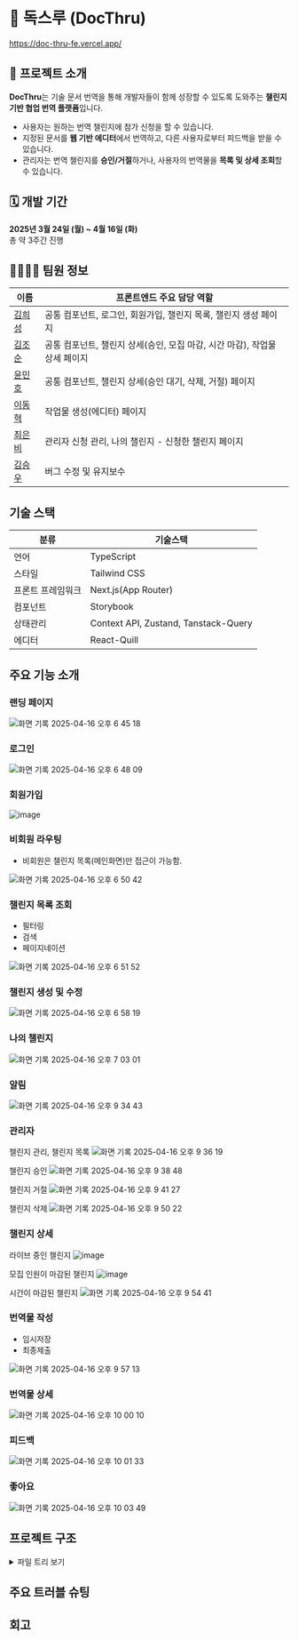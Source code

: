 # 📝 독스루 (DocThru)
https://doc-thru-fe.vercel.app/

## 📌 프로젝트 소개

**DocThru**는 기술 문서 번역을 통해 개발자들이 함께 성장할 수 있도록 도와주는 **챌린지 기반 협업 번역 플랫폼**입니다.

- 사용자는 원하는 번역 챌린지에 참가 신청을 할 수 있습니다.
- 지정된 문서를 **웹 기반 에디터**에서 번역하고, 다른 사용자로부터 피드백을 받을 수 있습니다.
- 관리자는 번역 챌린지를 **승인/거절**하거나, 사용자의 번역물을 **목록 및 상세 조회**할 수 있습니다.

## 🗓️ 개발 기간

**2025년 3월 24일 (월) ~ 4월 16일 (화)**  
총 약 3주간 진행

## 👨‍👩‍👧‍👦 팀원 정보

| 이름 | 프론트엔드 주요 담당 역할 |
|------|----------------------|
| [김희성](https://github.com/HEES56) | 공통 컴포넌트, 로그인, 회원가입, 챌린지 목록, 챌린지 생성 페이지 |
| [김조순](https://github.com/josunkim) | 공통 컴포넌트, 챌린지 상세(승인, 모집 마감, 시간 마감), 작업물 상세 페이지 |
| [윤민호](https://github.com/Bear4243) | 공통 컴포넌트, 챌린지 상세(승인 대기, 삭제, 거절) 페이지 |
| [이동혁](https://github.com/hyuk-dev) | 작업물 생성(에디터) 페이지 |
| [최은비](https://github.com/silverraining) | 관리자 신청 관리, 나의 챌린지 - 신청한 챌린지 페이지 |
| [김승우](https://github.com/stevenkim18) | 버그 수정 및 유지보수 |

## 기술 스택
| 분류 | 기술스택 |
| --- | --- |
| 언어 | TypeScript |
| 스타일 | Tailwind CSS |
| 프론트 프레임워크 | Next.js(App Router) |
| 컴포넌트 | Storybook |
| 상태관리 | Context API, Zustand, Tanstack-Query |
| 에디터 | React-Quill |

## 주요 기능 소개
### 랜딩 페이지
![화면 기록 2025-04-16 오후 6 45 18](https://github.com/user-attachments/assets/a9804cb8-2726-44a6-8c86-c8113fae3074)

### 로그인
![화면 기록 2025-04-16 오후 6 48 09](https://github.com/user-attachments/assets/77985abd-f176-47b2-ad1d-20429ab49c04)

### 회원가입
![image](https://github.com/user-attachments/assets/dcf85430-bf9b-4a36-8eb5-777566d6412d)

### 비회원 라우팅
- 비회원은 챌린지 목록(메인화면)만 접근이 가능함.
  
![화면 기록 2025-04-16 오후 6 50 42](https://github.com/user-attachments/assets/3587156a-f94f-4e7b-a9fd-8f2a263c425e)

### 챌린지 목록 조회
- 필터링
- 검색
- 페이지네이션

![화면 기록 2025-04-16 오후 6 51 52](https://github.com/user-attachments/assets/6ed9e1b6-9957-41b1-a41c-275d90933b68)

### 챌린지 생성 및 수정

![화면 기록 2025-04-16 오후 6 58 19](https://github.com/user-attachments/assets/aac0b836-405e-4836-b15c-7bca6a24da01)

### 나의 챌린지
![화면 기록 2025-04-16 오후 7 03 01](https://github.com/user-attachments/assets/d40f5732-e868-4818-96ca-df8f2fdf195f)

### 알림

![화면 기록 2025-04-16 오후 9 34 43](https://github.com/user-attachments/assets/af2dab2f-72d5-4635-9e43-1cdbc982607e)

### 관리자
챌린지 관리, 챌린지 목록
![화면 기록 2025-04-16 오후 9 36 19](https://github.com/user-attachments/assets/c60e4ea4-2670-413c-9ee7-b05f0994e438)

챌린지 승인
![화면 기록 2025-04-16 오후 9 38 48](https://github.com/user-attachments/assets/57f18788-9955-4557-99db-941db00335b3)

챌린지 거절
![화면 기록 2025-04-16 오후 9 41 27](https://github.com/user-attachments/assets/7d500212-4b5a-4983-b986-67a2fcdea9bd)

챌린지 삭제
![화면 기록 2025-04-16 오후 9 50 22](https://github.com/user-attachments/assets/a0d32638-69c1-48c6-82b7-7abdd3fbade2)

### 챌린지 상세
라이브 중인 챌린지
![image](https://github.com/user-attachments/assets/c249eb82-4352-4e00-98aa-a448165369ae)

모집 인원이 마감된 챌린지
![image](https://github.com/user-attachments/assets/50980303-b35d-4ab6-8539-f7ff915d35ce)

시간이 마감된 챌린지
![화면 기록 2025-04-16 오후 9 54 41](https://github.com/user-attachments/assets/bc67ce61-a198-4aa0-a14c-59a03565ffb6)

### 번역물 작성
- 임시저장
- 최종제출

![화면 기록 2025-04-16 오후 9 57 13](https://github.com/user-attachments/assets/956f0c09-1a8f-4970-8a3d-ae36e6817b62)

### 번역물 상세
![화면 기록 2025-04-16 오후 10 00 10](https://github.com/user-attachments/assets/6c61c67e-0247-4f7d-a98f-210334ed76e1)

### 피드백
![화면 기록 2025-04-16 오후 10 01 33](https://github.com/user-attachments/assets/344d3162-a07b-4ed1-a3b6-6740ff628417)

### 좋아요
![화면 기록 2025-04-16 오후 10 03 49](https://github.com/user-attachments/assets/bf2cce6b-076f-4605-9c58-c04b2544ff9c)

## 프로젝트 구조

<details>
<summary>파일 트리 보기</summary>

```
📦src
 ┣ 📂api
 ┃ ┣ 📂Translation
 ┃ ┃ ┣ 📜api.ts
 ┃ ┃ ┗ 📜hook.ts
 ┃ ┣ 📂admin
 ┃ ┃ ┗ 📜admin.ts
 ┃ ┣ 📂auth
 ┃ ┃ ┣ 📜AuthApi.ts
 ┃ ┃ ┣ 📜AuthHook.ts
 ┃ ┃ ┗ 📜AuthStore.ts
 ┃ ┣ 📂challenge
 ┃ ┃ ┣ 📜ChallengeApi.ts
 ┃ ┃ ┗ 📜ChallengeHooks.ts
 ┃ ┣ 📂feedback
 ┃ ┃ ┣ 📜api.ts
 ┃ ┃ ┗ 📜hook.ts
 ┃ ┣ 📂like
 ┃ ┃ ┣ 📜api.ts
 ┃ ┃ ┗ 📜hook.ts
 ┃ ┣ 📂notification
 ┃ ┃ ┗ 📜notification.api.ts
 ┃ ┗ 📜url.ts
 ┣ 📂app
 ┃ ┣ 📂_components
 ┃ ┃ ┗ 📜ClientLayout.tsx
 ┃ ┣ 📂admin
 ┃ ┃ ┣ 📂challenges
 ┃ ┃ ┃ ┣ 📂[id]
 ┃ ┃ ┃ ┃ ┣ 📂components
 ┃ ┃ ┃ ┃ ┃ ┣ 📜cardDetail.tsx
 ┃ ┃ ┃ ┃ ┃ ┣ 📜index.tsx
 ┃ ┃ ┃ ┃ ┃ ┣ 📜nav.tsx
 ┃ ┃ ┃ ┃ ┃ ┣ 📜status.tsx
 ┃ ┃ ┃ ┃ ┃ ┗ 📜statusBottom.tsx
 ┃ ┃ ┃ ┃ ┗ 📜page.tsx
 ┃ ┃ ┃ ┣ 📂components
 ┃ ┃ ┃ ┃ ┗ 📜ChallengeTable.tsx
 ┃ ┃ ┃ ┗ 📜page.tsx
 ┃ ┃ ┗ 📜layout.tsx
 ┃ ┣ 📂auth
 ┃ ┃ ┣ 📂login
 ┃ ┃ ┃ ┗ 📜page.tsx
 ┃ ┃ ┣ 📂signup
 ┃ ┃ ┃ ┗ 📜page.tsx
 ┃ ┃ ┗ 📜layout.tsx
 ┃ ┣ 📂main
 ┃ ┃ ┣ 📂challenge
 ┃ ┃ ┃ ┣ 📂[id]
 ┃ ┃ ┃ ┃ ┣ 📂components
 ┃ ┃ ┃ ┃ ┃ ┣ 📜ListItems.tsx
 ┃ ┃ ┃ ┃ ┃ ┣ 📜MostRecommend.tsx
 ┃ ┃ ┃ ┃ ┃ ┣ 📜Participation.tsx
 ┃ ┃ ┃ ┃ ┃ ┗ 📜Title.tsx
 ┃ ┃ ┃ ┃ ┣ 📂edit
 ┃ ┃ ┃ ┃ ┃ ┗ 📜page.tsx
 ┃ ┃ ┃ ┃ ┗ 📜page.tsx
 ┃ ┃ ┃ ┣ 📂_components
 ┃ ┃ ┃ ┃ ┣ 📜ChallengeHead.tsx
 ┃ ┃ ┃ ┃ ┣ 📜ChallengeMain.tsx
 ┃ ┃ ┃ ┃ ┗ 📜Pagination.tsx
 ┃ ┃ ┃ ┣ 📂new
 ┃ ┃ ┃ ┃ ┗ 📜page.tsx
 ┃ ┃ ┃ ┣ 📜layout.tsx
 ┃ ┃ ┃ ┗ 📜page.tsx
 ┃ ┃ ┣ 📂my-challenge
 ┃ ┃ ┃ ┣ 📂[id]
 ┃ ┃ ┃ ┃ ┣ 📂components
 ┃ ┃ ┃ ┃ ┃ ┣ 📜cardDetail.tsx
 ┃ ┃ ┃ ┃ ┃ ┣ 📜index.tsx
 ┃ ┃ ┃ ┃ ┃ ┗ 📜status.tsx
 ┃ ┃ ┃ ┃ ┗ 📜page.tsx
 ┃ ┃ ┃ ┣ 📂components
 ┃ ┃ ┃ ┃ ┣ 📜ChallengeTable.tsx
 ┃ ┃ ┃ ┃ ┣ 📜MyChallengeHead.tsx
 ┃ ┃ ┃ ┃ ┣ 📜MyChallengeMain.tsx
 ┃ ┃ ┃ ┃ ┗ 📜Pagination.tsx
 ┃ ┃ ┃ ┣ 📜layout.tsx
 ┃ ┃ ┃ ┗ 📜page.tsx
 ┃ ┃ ┣ 📂privacy-policy
 ┃ ┃ ┃ ┗ 📜page.tsx
 ┃ ┃ ┣ 📂translation
 ┃ ┃ ┃ ┗ 📂[id]
 ┃ ┃ ┃ ┃ ┣ 📂_components
 ┃ ┃ ┃ ┃ ┃ ┣ 📜Author.tsx
 ┃ ┃ ┃ ┃ ┃ ┣ 📜Content.tsx
 ┃ ┃ ┃ ┃ ┃ ┣ 📜FeedBack.tsx
 ┃ ┃ ┃ ┃ ┃ ┣ 📜Title.tsx
 ┃ ┃ ┃ ┃ ┃ ┗ 📜modal.tsx
 ┃ ┃ ┃ ┃ ┗ 📜page.tsx
 ┃ ┃ ┗ 📂translation-work
 ┃ ┃ ┃ ┣ 📂[id]
 ┃ ┃ ┃ ┃ ┗ 📜page.tsx
 ┃ ┃ ┃ ┣ 📂_components
 ┃ ┃ ┃ ┃ ┣ 📜Editor.tsx
 ┃ ┃ ┃ ┃ ┣ 📜PatchCard.tsx
 ┃ ┃ ┃ ┃ ┣ 📜PatchMain.tsx
 ┃ ┃ ┃ ┃ ┣ 📜PostCard.tsx
 ┃ ┃ ┃ ┃ ┗ 📜PostMain.tsx
 ┃ ┃ ┃ ┗ 📜page.tsx
 ┃ ┣ 📂notification
 ┃ ┃ ┣ 📂components
 ┃ ┃ ┃ ┣ 📜NotificationBell.tsx
 ┃ ┃ ┃ ┗ 📜ProfileCard.tsx
 ┃ ┃ ┗ 📜page.tsx
 ┃ ┣ 📜layout.tsx
 ┃ ┣ 📜loading.tsx
 ┃ ┗ 📜page.tsx
 ┣ 📂core
 ┃ ┗ 📂provider
 ┃ ┃ ┣ 📜AuthProvider.tsx
 ┃ ┃ ┣ 📜ReactQueryProvider.tsx
 ┃ ┃ ┗ 📜ToastProvider.tsx
 ┣ 📂lib
 ┃ ┣ 📂api
 ┃ ┃ ┗ 📜admin.ts
 ┃ ┗ 📜utill.ts
 ┣ 📂shared
 ┃ ┣ 📂Img
 ┃ ┃ ┣ 📂arrow-icon
 ┃ ┃ ┃ ┣ 📂circle
 ┃ ┃ ┃ ┃ ┣ 📜down.svg
 ┃ ┃ ┃ ┃ ┗ 📜up.svg
 ┃ ┃ ┃ ┣ 📂next-arrow
 ┃ ┃ ┃ ┃ ┣ 📜big-arrow.svg
 ┃ ┃ ┃ ┃ ┗ 📜small-arrow.svg
 ┃ ┃ ┃ ┣ 📂no-stick
 ┃ ┃ ┃ ┃ ┣ 📜black.svg
 ┃ ┃ ┃ ┃ ┣ 📜gray.svg
 ┃ ┃ ┃ ┃ ┣ 📜icon_arrow_left.svg
 ┃ ┃ ┃ ┃ ┗ 📜icon_arrow_right.svg
 ┃ ┃ ┃ ┣ 📂normal
 ┃ ┃ ┃ ┃ ┣ 📜down.svg
 ┃ ┃ ┃ ┃ ┣ 📜link_click.svg
 ┃ ┃ ┃ ┃ ┗ 📜right.svg
 ┃ ┃ ┃ ┗ 📂toggle
 ┃ ┃ ┃ ┃ ┣ 📜down.svg
 ┃ ┃ ┃ ┃ ┗ 📜up.svg
 ┃ ┃ ┣ 📂bell-icon
 ┃ ┃ ┃ ┣ 📜bass.svg
 ┃ ┃ ┃ ┗ 📜noti.svg
 ┃ ┃ ┣ 📂check-icon
 ┃ ┃ ┃ ┣ 📜check.svg
 ┃ ┃ ┃ ┣ 📜roundCheck.svg
 ┃ ┃ ┃ ┗ 📜uncheck.svg
 ┃ ┃ ┣ 📂close-icon
 ┃ ┃ ┃ ┗ 📜close.svg
 ┃ ┃ ┣ 📂deadLine-icon
 ┃ ┃ ┃ ┣ 📜big.svg
 ┃ ┃ ┃ ┣ 📜small-white.svg
 ┃ ┃ ┃ ┗ 📜small.svg
 ┃ ┃ ┣ 📂editor-icon
 ┃ ┃ ┃ ┣ 📜alignment_center.svg
 ┃ ┃ ┃ ┣ 📜alignment_left.svg
 ┃ ┃ ┃ ┣ 📜alignment_right.svg
 ┃ ┃ ┃ ┣ 📜bold.svg
 ┃ ┃ ┃ ┣ 📜bullet.svg
 ┃ ┃ ┃ ┣ 📜coloring.svg
 ┃ ┃ ┃ ┣ 📜italic.svg
 ┃ ┃ ┃ ┣ 📜numbering.svg
 ┃ ┃ ┃ ┗ 📜underline.svg
 ┃ ┃ ┣ 📂feedback-icon
 ┃ ┃ ┃ ┣ 📜active.svg
 ┃ ┃ ┃ ┗ 📜inactive.svg
 ┃ ┃ ┣ 📂filter-icon
 ┃ ┃ ┃ ┣ 📂normal
 ┃ ┃ ┃ ┃ ┣ 📜active.svg
 ┃ ┃ ┃ ┃ ┗ 📜inactive.svg
 ┃ ┃ ┃ ┣ 📜document.svg
 ┃ ┃ ┃ ┗ 📜list.svg
 ┃ ┃ ┣ 📂like-icon
 ┃ ┃ ┃ ┣ 📜big-active.svg
 ┃ ┃ ┃ ┣ 📜big-inactive.svg
 ┃ ┃ ┃ ┣ 📜small-active.svg
 ┃ ┃ ┃ ┗ 📜small-inactive.svg
 ┃ ┃ ┣ 📂logo-icon
 ┃ ┃ ┃ ┣ 📜mainLogo.svg
 ┃ ┃ ┃ ┗ 📜textLogo.svg
 ┃ ┃ ┣ 📂math-symbols-icon
 ┃ ┃ ┃ ┗ 📜plus.svg
 ┃ ┃ ┣ 📂menu-icon
 ┃ ┃ ┃ ┗ 📜Meatballs.svg
 ┃ ┃ ┣ 📂modal-icon
 ┃ ┃ ┃ ┗ 📜check.svg
 ┃ ┃ ┣ 📂out-icon
 ┃ ┃ ┃ ┣ 📂circle
 ┃ ┃ ┃ ┃ ┣ 📜big-out.svg
 ┃ ┃ ┃ ┃ ┗ 📜small-out.svg
 ┃ ┃ ┃ ┗ 📜out.svg
 ┃ ┃ ┣ 📂person-icon
 ┃ ┃ ┃ ┣ 📜big.svg
 ┃ ┃ ┃ ┣ 📜small-white.svg
 ┃ ┃ ┃ ┗ 📜small.svg
 ┃ ┃ ┣ 📂profile-icon
 ┃ ┃ ┃ ┣ 📜admin.svg
 ┃ ┃ ┃ ┗ 📜member.svg
 ┃ ┃ ┣ 📂radio-icon
 ┃ ┃ ┃ ┣ 📜radioOff.svg
 ┃ ┃ ┃ ┗ 📜radioOn.svg
 ┃ ┃ ┣ 📂search-icon
 ┃ ┃ ┃ ┗ 📜ic_search.svg
 ┃ ┃ ┣ 📂vector-icon
 ┃ ┃ ┃ ┣ 📜crown-black.svg
 ┃ ┃ ┃ ┗ 📜crown-gold.svg
 ┃ ┃ ┣ 📂visibility-icon
 ┃ ┃ ┃ ┣ 📜visibilityOff.svg
 ┃ ┃ ┃ ┗ 📜visibilityOn.svg
 ┃ ┃ ┣ 📜close.svg
 ┃ ┃ ┣ 📜ic_list.svg
 ┃ ┃ ┣ 📜ic_out_circle.svg
 ┃ ┃ ┣ 📜icon_click.svg
 ┃ ┃ ┣ 📜img_logo .svg
 ┃ ┃ ┣ 📜logo.svg
 ┃ ┃ ┣ 📜medal.svg
 ┃ ┃ ┣ 📜search.svg
 ┃ ┃ ┣ 📜send_icon.svg
 ┃ ┃ ┣ 📜send_icon2.svg
 ┃ ┃ ┗ 📜thumbnail.svg
 ┃ ┣ 📂components
 ┃ ┃ ┣ 📂button
 ┃ ┃ ┃ ┗ 📜Button.tsx
 ┃ ┃ ┣ 📂card
 ┃ ┃ ┃ ┣ 📜Card.tsx
 ┃ ┃ ┃ ┣ 📜CardSelector.tsx
 ┃ ┃ ┃ ┗ 📜CardSkeleton.tsx
 ┃ ┃ ┣ 📂chip
 ┃ ┃ ┃ ┣ 📜ChipCardStatus.tsx
 ┃ ┃ ┃ ┗ 📜chip.tsx
 ┃ ┃ ┣ 📂container
 ┃ ┃ ┃ ┗ 📜Container.tsx
 ┃ ┃ ┣ 📂dropdown
 ┃ ┃ ┃ ┣ 📜DropDown.tsx
 ┃ ┃ ┃ ┣ 📜Filter.tsx
 ┃ ┃ ┃ ┣ 📜ProfileDropdown.tsx
 ┃ ┃ ┃ ┣ 📜Sort.tsx
 ┃ ┃ ┃ ┗ 📜index.tsx
 ┃ ┃ ┣ 📂form
 ┃ ┃ ┃ ┣ 📜AuthForm.tsx
 ┃ ┃ ┃ ┗ 📜ChallengeForm.tsx
 ┃ ┃ ┣ 📂input
 ┃ ┃ ┃ ┣ 📜date.tsx
 ┃ ┃ ┃ ┣ 📜email.tsx
 ┃ ┃ ┃ ┣ 📜index.tsx
 ┃ ┃ ┃ ┣ 📜password.tsx
 ┃ ┃ ┃ ┣ 📜search.tsx
 ┃ ┃ ┃ ┗ 📜text.tsx
 ┃ ┃ ┣ 📂layout
 ┃ ┃ ┃ ┣ 📜Footer.tsx
 ┃ ┃ ┃ ┣ 📜Header.tsx
 ┃ ┃ ┃ ┣ 📜Layout.tsx
 ┃ ┃ ┃ ┗ 📜core.ts
 ┃ ┃ ┣ 📂modal
 ┃ ┃ ┃ ┣ 📜confirm.tsx
 ┃ ┃ ┃ ┣ 📜confirmCancel.tsx
 ┃ ┃ ┃ ┣ 📜index.tsx
 ┃ ┃ ┃ ┣ 📜modalBase.tsx
 ┃ ┃ ┃ ┣ 📜navigate.tsx
 ┃ ┃ ┃ ┗ 📜send.tsx
 ┃ ┃ ┣ 📂popup
 ┃ ┃ ┃ ┗ 📜popup.tsx
 ┃ ┃ ┣ 📂tab
 ┃ ┃ ┃ ┣ 📜Tab.tsx
 ┃ ┃ ┃ ┗ 📜TabGroup.tsx
 ┃ ┃ ┣ 📜AnimateLoad.tsx
 ┃ ┃ ┣ 📜CheckBox.tsx
 ┃ ┃ ┣ 📜Divider.tsx
 ┃ ┃ ┣ 📜OriginView.tsx
 ┃ ┃ ┣ 📜RadioBtn.tsx
 ┃ ┃ ┣ 📜Reply.tsx
 ┃ ┃ ┗ 📜TextBox.tsx
 ┃ ┣ 📂fonts
 ┃ ┃ ┣ 📂Quantico
 ┃ ┃ ┃ ┣ 📜Quantico-Bold.woff2
 ┃ ┃ ┃ ┣ 📜Quantico-BoldItalic.woff2
 ┃ ┃ ┃ ┣ 📜Quantico-Italic.woff2
 ┃ ┃ ┃ ┗ 📜Quantico-Regular.woff2
 ┃ ┃ ┣ 📜NotoSerifKR.woff2
 ┃ ┃ ┗ 📜PretendardVariable.woff2
 ┃ ┣ 📂hooks
 ┃ ┃ ┣ 📜useMediaQuery.ts
 ┃ ┃ ┣ 📜useToastMutation.ts
 ┃ ┃ ┣ 📜useToastQuery.ts
 ┃ ┃ ┗ 📜useUnloadWarning.ts
 ┃ ┗ 📜globals.css
 ┣ 📂stories
 ┃ ┣ 📜Button.stories.ts
 ┃ ┣ 📜Card.stories.ts
 ┃ ┣ 📜Chip.stories.ts
 ┃ ┣ 📜ChipCardStatus.stories.ts
 ┃ ┣ 📜Confirm.stories.ts
 ┃ ┣ 📜ConfirmCancel.stories.ts
 ┃ ┣ 📜Container.stories.ts
 ┃ ┣ 📜DropDown.stories.ts
 ┃ ┣ 📜Filter.stories.ts
 ┃ ┣ 📜Header.stories.ts
 ┃ ┣ 📜InputDate.stories.ts
 ┃ ┣ 📜InputEmail.stories.ts
 ┃ ┣ 📜InputPwd.stories.ts
 ┃ ┣ 📜InputPwdConfirm.stories.ts
 ┃ ┣ 📜InputSearch.stories.ts
 ┃ ┣ 📜InputText.stories.ts
 ┃ ┣ 📜Navigate.stories.ts
 ┃ ┣ 📜Reply.stories.ts
 ┃ ┣ 📜SendModal.stories.ts
 ┃ ┣ 📜Sort.stories.ts
 ┃ ┣ 📜Tab.stories.ts
 ┃ ┣ 📜TextBox.stories.ts
 ┃ ┗ 📜popup.stories.ts
 ┣ 📜constants.ts
 ┣ 📜middleware.ts
 ┗ 📜types.ts
```
</details>

## 주요 트러블 슈팅

## 회고




